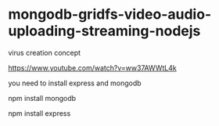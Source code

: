 # mongodb-gridfs-video-audio-uploading-streaming-nodejs


virus creation concept

https://www.youtube.com/watch?v=ww37AWWtL4k


you need to install express and mongodb

npm install mongodb

npm install express

